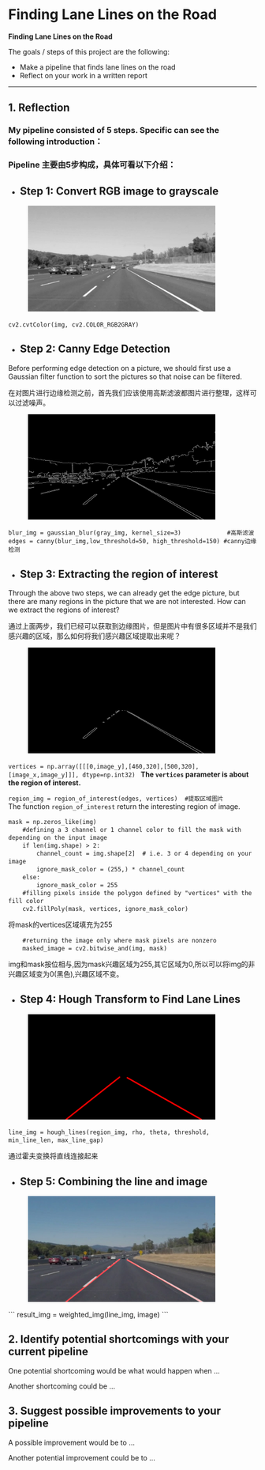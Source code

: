 # **Finding Lane Lines on the Road** 

**Finding Lane Lines on the Road**

The goals / steps of this project are the following:
* Make a pipeline that finds lane lines on the road
* Reflect on your work in a written report


[//]: # (Image References)

[image1]: ./examples/grayscale.jpg "Grayscale"

---

## **1. Reflection**
### My pipeline consisted of 5 steps. Specific can see the following introduction：
### Pipeline 主要由5步构成，具体可看以下介绍：
* ## Step 1: Convert RGB image to grayscale

<figure>
<img src="https://github.com/GitEasonXu/Udacity-CarND-Term1/blob/master/image/gray.png" width="380" alt="Gray Image" />
</figure>

`cv2.cvtColor(img, cv2.COLOR_RGB2GRAY)`

* ## Step 2: Canny Edge Detection
Before performing edge detection on a picture, we should first use a Gaussian filter function to sort the pictures so that noise can be filtered.

在对图片进行边缘检测之前，首先我们应该使用高斯滤波都图片进行整理，这样可以过滤噪声。

<figure>
<img src="https://github.com/GitEasonXu/Udacity-CarND-Term1/blob/master/image/edges.png" width="380" alt="Edge Image" />
</figure>

`blur_img = gaussian_blur(gray_img, kernel_size=3)             #高斯滤波`  
`edges = canny(blur_img,low_threshold=50, high_threshold=150) #canny边缘检测`

* ## Step 3: Extracting the region of interest
Through the above two steps, we can already get the edge picture, but there are many regions in the picture that we are not interested. How can we extract the regions of interest?

通过上面两步，我们已经可以获取到边缘图片，但是图片中有很多区域并不是我们感兴趣的区域，那么如何将我们感兴趣区域提取出来呢？

<figure>
<img src="https://github.com/GitEasonXu/Udacity-CarND-Term1/blob/master/image/region.png" width="380" alt="Region Image" />
</figure>

`vertices = np.array([[[0,image_y],[460,320],[500,320],[image_x,image_y]]], dtype=np.int32) `
**The `vertices` parameter is about the region of interest.** 

`region_img = region_of_interest(edges, vertices)  #提取区域图片`  
The function `region_of_interest` return the interesting region of image.  
```
mask = np.zeros_like(img)  
    #defining a 3 channel or 1 channel color to fill the mask with depending on the input image
    if len(img.shape) > 2:
        channel_count = img.shape[2]  # i.e. 3 or 4 depending on your image
        ignore_mask_color = (255,) * channel_count
    else:
        ignore_mask_color = 255
    #filling pixels inside the polygon defined by "vertices" with the fill color    
    cv2.fillPoly(mask, vertices, ignore_mask_color)
```        
将mask的vertices区域填充为255
```
    #returning the image only where mask pixels are nonzero
    masked_image = cv2.bitwise_and(img, mask)
```
img和mask按位相与,因为mask兴趣区域为255,其它区域为0,所以可以将img的非兴趣区域变为0(黑色),兴趣区域不变。

* ## Step 4: Hough Transform to Find Lane Lines

<figure>
<img src="https://github.com/GitEasonXu/Udacity-CarND-Term1/blob/master/image/line.png" width="380" alt="Line Image" />
</figure> 

```
line_img = hough_lines(region_img, rho, theta, threshold, min_line_len, max_line_gap)
```
通过霍夫变换将直线连接起来

* ## Step 5: Combining the line and image

<figure>
<img src="https://github.com/GitEasonXu/Udacity-CarND-Term1/blob/master/image/result.png" width="380" alt="Result Image" />
</figure>
```
result_img = weighted_img(line_img, image)
```

## **2. Identify potential shortcomings with your current pipeline**


One potential shortcoming would be what would happen when ... 

Another shortcoming could be ...


## **3. Suggest possible improvements to your pipeline**

A possible improvement would be to ...

Another potential improvement could be to ...
